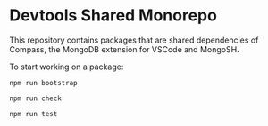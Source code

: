 # Devtools Shared Monorepo

This repository contains packages that are shared dependencies of Compass, the MongoDB extension for VSCode and MongoSH.

To start working on a package:

```
npm run bootstrap
```

```
npm run check
```

```
npm run test
```